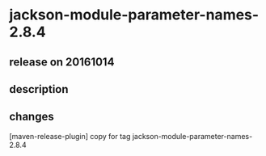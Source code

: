 # jackson-module-parameter-names-2.8.4

## release on 20161014

## description

## changes

[maven-release-plugin] copy for tag jackson-module-parameter-names-2.8.4

